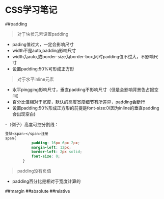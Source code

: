 # CSS学习笔记
##padding

>对于块状元素设置padding 

- pading值过大，一定会影响尺寸
- width不是auto,padding影响尺寸
- width为auto,或border-size为border-box,同时padding值不过大，不影响尺寸
- 设置padding:50%可形成正方形

>对于水平inline元素

- 水平pingging影响尺寸，垂直padding不影响尺寸（但是会影响背景色占据空间）
- 百分比值相对于宽度，默认的高度宽度细节有所差异，padding会断行
- 设置padding:50%形成正方形的前提是font-size:0(因为inline的垂直padding会出现空白)

-（例子）高度可控分割线：

```css
登陆<span></span>注册
span{
			padding: 16px 6px 2px;
			margin-left: 12px;
			border-left: 2px solid;
			font-size: 0;
		}
```
> padding没有负值

- padding百分比是相对于宽度计算的

##margin
##absolute
##relative
